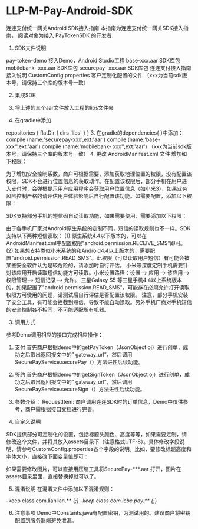 # LLP-M-Pay-Android-SDK
连连支付统一网关Android SDK接入指南
本指南为连连⽀付统一网关SDK接入指南， 阅读对象为接入 PayTokenSDK 的开发者.

1.	SDK文件说明

pay-token-demo	接入Demo，Android Studio工程
base-xxx.aar	SDK库包
mobilebank- xxx.aar	SDK库包
securepay- xxx.aar	SDK库包
连连支付接入指南	接入说明
CustomConfig.properties	客户定制化配置的文件
（xxx为当前sdk版本号，请保持三个库的版本号一致）

2.	集成SDK

1.	将上述的三个aar文件放入工程的libs文件夹
2.	在gradle中添加

repositories {
        flatDir {
            dirs 'libs'
        }
}
3.	在gradle的dependencies{ }中添加：
compile (name:'securepay-xxx',ext:'aar')
compile (name:'base- xxx'',ext:'aar')
compile (name:'mobilebank- xxx'',ext:'aar')
（xxx为当前sdk版本号，请保持三个库的版本号一致）
4.	更改 AndroidManifest.xml 文件
增加如下权限：
   
为了增加安全控制系数，商户可根据需要，添加获取地理位置的权限，没有配置该权限，SDK不会进行位置信息的获取动作。在配置该权限后，部分手机在用户进入支付时，会弹框提示用户应用程序会获取用户位置信息（如小米3），如果业务风险控制严格的请评估用户体验影响后自行配置该功能。如需要配置，添加以下权限：
 
SDK支持部分手机的短信码自动读取功能，如果需要使用，需要添加以下权限：
 
由于各手机厂家对Android原生系统的定制不同，短信的读取规则也不一样。SDK支持以下两种短信读取：
(1).原生系统4.4以下版本的，可以在AndroidManifest.xml中配置权限"android.permission.RECEIVE_SMS"即可。
(2).如果想支持类似小米系统的和Android4.4以上版本的，需要配置"android.permission.READ_SMS"。此权限（可以读取用户短信）有可能会被某些安全软件认为是较危险的，请添加时自行评估。
小米等深度定制手机需要针对该应用开启读取短信功能方可读取。小米设置路径：设置--> 应用--> 该应用--> 权限管理--> 短信记录--> 允许。
三星Galaxy S5 等三星手机4.4以上系统版本的，如果配置了"android.permission.READ_SMS"，可能存在必须允许打开读取权限方可使用的问题，请测试后自行评估是否配置该权限。
注意，部分手机安装了安全工具，有可能会拦截到短信，导致不能自动读取。另外手机厂商对手机短信的安全控制各不相同，不可能适配所有机器。

3.	调用方式

参考Demo调用相应的接口完成相应操作：
1.	支付
首先商户根据demo中的getPayToken（JsonObject oj）进行创单，成功之后取出返回报文中的” gateway_url”，然后调用  SecurePayService.securePay（）方法进性后续功能。
2.	签约
首先商户根据demo中的getSignToken（JsonObject oj）进行创单，成功之后取出返回报文中的” gateway_url”，然后调用 SecurePayService.secureSign（）方法进性后续功能。
3.	参数介绍：
RequestItem: 商户调用连连SDK时的订单信息，Demo中仅供参考，商户需根据接口文档进行完善。

4.	自定义说明

SDK提供部分可定制化的设置，包括标题头颜色、高度等等，如果需要定制，请修改这个文件，并将其放入assets目录下（注意格式UTF-8）。具体修改字段说明，请参考CustomConfig.properties各个字段的说明。比如，要修改标题高度和字体大小，直接改下面变量值即可：
  
如果需要修改图片，可以直接用压缩工具将SecurePay-***.aar 打开，图片在assets目录里面，直接替换掉就可以了。

5.	混淆说明
在混淆文件中添加以下混淆规则：

-keep class com.lianlian.** {*;}
-keep class com.icbc.pay.** {*;}   

6.	注意事项
Demo中Constants.java有配置密钥，为测试用的。建议商户将密钥配置到服务器端避免泄漏。

